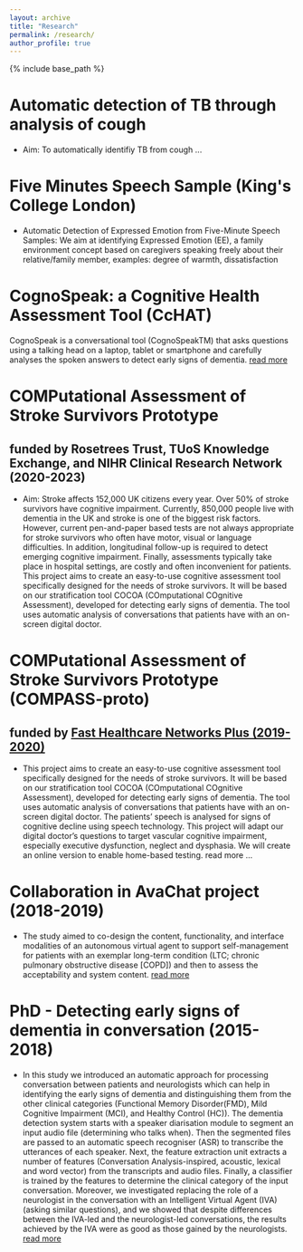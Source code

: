 ```yaml
---
layout: archive
title: "Research"
permalink: /research/
author_profile: true
---
```


{% include base_path %}
# Automatic detection of TB through analysis of cough
* Aim: To automatically identifiy TB from cough ...

# Five Minutes Speech Sample (King's College London)
* Automatic Detection of Expressed Emotion from Five-Minute Speech Samples: We aim at identifying Expressed Emotion (EE), a family environment concept based on caregivers speaking freely about their relative/family member, examples: degree of warmth, dissatisfaction

# CognoSpeak: a Cognitive Health Assessment Tool (CcHAT)
CognoSpeak is a conversational tool (CognoSpeakTM) that asks questions using a talking head on a laptop, tablet or smartphone and carefully analyses the spoken answers to detect early signs of dementia. [read more](https://cognospeak.co.uk/cognospeak-login)

# COMPutational Assessment of Stroke Survivors Prototype 
## funded by Rosetrees Trust, TUoS Knowledge Exchange, and NIHR Clinical Research Network (2020-2023)
* Aim: Stroke affects 152,000 UK citizens every year. Over 50% of stroke survivors have cognitive impairment. Currently, 850,000 people live with dementia in the UK and stroke is one of the biggest risk factors. However, current pen-and-paper based tests are not always appropriate for stroke survivors who often have motor, visual or language difficulties. In addition, longitudinal follow-up is required to detect emerging cognitive impairment. Finally, assessments typically take place in hospital settings, are costly and often inconvenient for patients. This project aims to create an easy-to-use cognitive assessment tool specifically designed for the needs of stroke survivors. It will be based on our stratification tool COCOA (COmputational COgnitive Assessment), developed for detecting early signs of dementia. The tool uses automatic analysis of conversations that patients have with an on-screen digital doctor.

# COMPutational Assessment of Stroke Survivors Prototype (COMPASS-proto) 
## funded by [Fast Healthcare Networks Plus (2019-2020)](http://www.fast-healthcare.org.uk/compass-proto)
* This project aims to create an easy-to-use cognitive assessment tool specifically designed for the needs of stroke survivors. It will be based on our stratification tool COCOA (COmputational COgnitive Assessment), developed for detecting early signs of dementia. The tool uses automatic analysis of conversations that patients have with an on-screen digital doctor. The patients’ speech is analysed for signs of cognitive decline using speech technology. This project will adapt our digital doctor’s questions to target vascular cognitive impairment, especially executive dysfunction, neglect and dysphasia. We will create an online version to enable home-based testing. read more ...

# Collaboration in AvaChat project (2018-2019)
* The study aimed to co-design the content, functionality, and interface modalities of an autonomous virtual agent to support self-management for patients with an exemplar long-term condition (LTC; chronic pulmonary obstructive disease [COPD]) and then to assess the acceptability and system content. [read more](https://www.jmir.org/2019/5/e12996)

# PhD - Detecting early signs of dementia in conversation (2015-2018)
* In this study we introduced an automatic approach for processing conversation between patients and neurologists which can help in identifying the early signs of dementia and distinguishing them from the other clinical categories (Functional Memory Disorder(FMD), Mild Cognitive Impairment (MCI), and Healthy Control (HC)). The dementia detection system starts with a speaker diarisation module to segment an input audio file (determining who talks when). Then the segmented files are passed to an automatic speech recogniser (ASR) to transcribe the utterances of each speaker. Next, the feature extraction unit extracts a number of features (Conversation Analysis-inspired, acoustic, lexical and word vector) from the transcripts and audio files. Finally, a classifier is trained by the features to determine the clinical category of the input conversation. Moreover, we investigated replacing the role of a neurologist in the conversation with an Intelligent Virtual Agent (IVA) (asking similar questions), and we showed that despite differences between the IVA-led and the neurologist-led conversations, the results achieved by the IVA were as good as those gained by the neurologists. [read more](https://etheses.whiterose.ac.uk/23607/1/PhD_Thesis_Final.pdf)